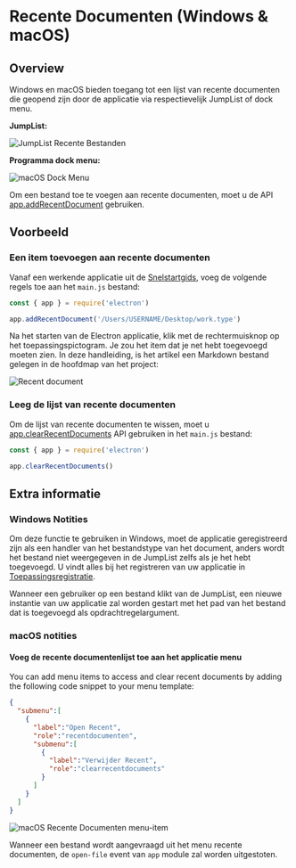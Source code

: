 # Recente Documenten (Windows & macOS)

## Overview

Windows en macOS bieden toegang tot een lijst van recente documenten die geopend zijn door de applicatie via respectievelijk JumpList of dock menu.

__JumpList:__

![JumpList Recente Bestanden](https://cloud.githubusercontent.com/assets/2289/23446924/11a27b98-fdfc-11e6-8485-cc3b1e86b80a.png)

__Programma dock menu:__

![macOS Dock Menu](https://cloud.githubusercontent.com/assets/639601/5069610/2aa80758-6e97-11e4-8cfb-c1a414a10774.png)

Om een bestand toe te voegen aan recente documenten, moet u de API [app.addRecentDocument](../api/app.md#appaddrecentdocumentpath-macos-windows) gebruiken.

## Voorbeeld

### Een item toevoegen aan recente documenten

Vanaf een werkende applicatie uit de [Snelstartgids](quick-start.md), voeg de volgende regels toe aan het `main.js` bestand:

```javascript fiddle='docs/fiddles/features/recent-documents'
const { app } = require('electron')

app.addRecentDocument('/Users/USERNAME/Desktop/work.type')
```

Na het starten van de Electron applicatie, klik met de rechtermuisknop op het toepassingspictogram. Je zou het item dat je net hebt toegevoegd moeten zien. In deze handleiding, is het artikel een Markdown bestand gelegen in de hoofdmap van het project:

![Recent document](../images/recent-documents.png)

### Leeg de lijst van recente documenten

Om de lijst van recente documenten te wissen, moet u [app.clearRecentDocuments](../api/app.md#appclearrecentdocuments-macos-windows) API gebruiken in het `main.js` bestand:

```javascript
const { app } = require('electron')

app.clearRecentDocuments()
```

## Extra informatie

### Windows Notities

Om deze functie te gebruiken in Windows, moet de applicatie geregistreerd zijn als een handler van het bestandstype van het document, anders wordt het bestand niet weergegeven in de JumpList zelfs als je het hebt toegevoegd. U vindt alles bij het registreren van uw applicatie in [Toepassingsregistratie](https://msdn.microsoft.com/en-us/library/cc144104(VS.85).aspx).

Wanneer een gebruiker op een bestand klikt van de JumpList, een nieuwe instantie van uw applicatie zal worden gestart met het pad van het bestand dat is toegevoegd als opdrachtregelargument.

### macOS notities

#### Voeg de recente documentenlijst toe aan het applicatie menu

You can add menu items to access and clear recent documents by adding the following code snippet to your menu template:

```json
{
  "submenu":[
    {
      "label":"Open Recent",
      "role":"recentdocumenten",
      "submenu":[
        {
          "label":"Verwijder Recent",
          "role":"clearrecentdocuments"
        }
      ]
    }
  ]
}
```

![macOS Recente Documenten menu-item](https://user-images.githubusercontent.com/3168941/33003655-ea601c3a-cd70-11e7-97fa-7c062149cfb1.png)

Wanneer een bestand wordt aangevraagd uit het menu recente documenten, de `open-file` event van `app` module zal worden uitgestoten.
